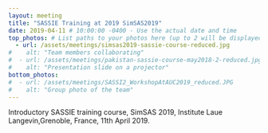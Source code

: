 ```yaml
---
layout: meeting
title: "SASSIE Training at 2019 SimSAS2019"
date: 2019-04-11 # 10:00:00 -0400 - Use the actual date and time
top_photos: # List paths to your photos here (up to 2 will be displayed side by side at the top)
  - url: /assets/meetings/simsas2019-sassie-course-reduced.jpg
#    alt: "Team members collaborating"
#  - url: /assets/meetings/pakistan-sassie-course-may2018-2-reduced.jpg
#    alt: "Presentation slide on a projector"
bottom_photos:
#  - url: /assets/meetings/SASSI2_WorkshopAtAUC2019_reduced.JPG
#    alt: "Group photo of the team"
---
```


Introductory SASSIE training course, SimSAS 2019, Institute Laue Langevin,Grenoble, France, 11th April 2019.